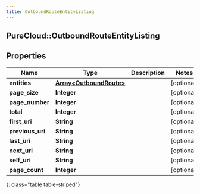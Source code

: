 ```yaml
---
title: OutboundRouteEntityListing
---
```

## PureCloud::OutboundRouteEntityListing

## Properties

|Name | Type | Description | Notes|
|------------ | ------------- | ------------- | -------------|
| **entities** | [**Array&lt;OutboundRoute&gt;**](OutboundRoute.html) |  | [optional] |
| **page_size** | **Integer** |  | [optional] |
| **page_number** | **Integer** |  | [optional] |
| **total** | **Integer** |  | [optional] |
| **first_uri** | **String** |  | [optional] |
| **previous_uri** | **String** |  | [optional] |
| **last_uri** | **String** |  | [optional] |
| **next_uri** | **String** |  | [optional] |
| **self_uri** | **String** |  | [optional] |
| **page_count** | **Integer** |  | [optional] |
{: class="table table-striped"}


